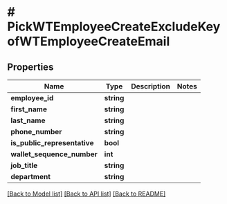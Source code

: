 # # PickWTEmployeeCreateExcludeKeyofWTEmployeeCreateEmail

## Properties

Name | Type | Description | Notes
------------ | ------------- | ------------- | -------------
**employee_id** | **string** |  |
**first_name** | **string** |  |
**last_name** | **string** |  |
**phone_number** | **string** |  |
**is_public_representative** | **bool** |  |
**wallet_sequence_number** | **int** |  |
**job_title** | **string** |  |
**department** | **string** |  |

[[Back to Model list]](../../README.md#models) [[Back to API list]](../../README.md#endpoints) [[Back to README]](../../README.md)
